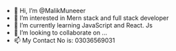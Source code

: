 - 👋 Hi, I’m @MalikMuneeer
- 👀 I’m interested in Mern stack and full stack developer
- 🌱 I’m currently learning JavaScript and React. Js
- 💞️ I’m looking to collaborate on ...
- 📫 My Contact No is: 03036569031

<!---
MalikMuneeer/MalikMuneeer is a ✨ special ✨ repository because its `README.md` (this file) appears on your GitHub profile.
You can click the Preview link to take a look at your changes.
--->
